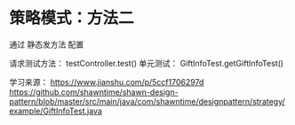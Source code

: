# 策略模式：方法二
通过 静态发方法 配置

请求测试方法： testController.test()
单元测试： GiftInfoTest.getGiftInfoTest()

学习来源：
https://www.jianshu.com/p/5ccf1706297d
https://github.com/shawntime/shawn-design-pattern/blob/master/src/main/java/com/shawntime/designpattern/strategy/example/GiftInfoTest.java